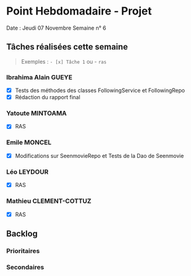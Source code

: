 # Point Hebdomadaire - Projet

Date : Jeudi 07 Novembre
Semaine n° 6

## Tâches réalisées cette semaine

> Exemples : `- [x] Tâche 1` ou - `ras`

### Ibrahima Alain GUEYE

- [x] Tests des méthodes des classes FollowingService et FollowingRepo
- [x] Rédaction du rapport final 

### Yatoute MINTOAMA

- [x] RAS

### Emile MONCEL

- [x] Modifications sur SeenmovieRepo et Tests de la Dao de Seenmovie 

### Léo LEYDOUR

- [x] RAS

### Mathieu CLEMENT-COTTUZ

- [x] RAS

## Backlog



### Prioritaires

### Secondaires
